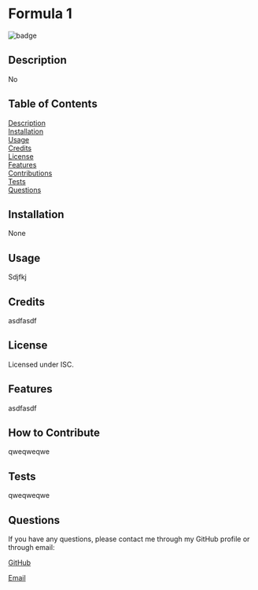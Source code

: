 
  # Formula 1
  ![badge](https://img.shields.io/badge/license-ISC-brightgreen.svg)

  ## Description
  No

  ## Table of Contents
  [Description](#description)</br>
  [Installation](#installation)</br>
  [Usage](#usage)</br>
  [Credits](#credits)</br>
  [License](#license)</br>
  [Features](#features)</br>
  [Contributions](#how-to-contribute)</br>
  [Tests](#tests)</br>
  [Questions](#questions)

  ## Installation
  None

  ## Usage
  Sdjfkj

  ## Credits
  asdfasdf

  ## License
  Licensed under ISC.

  ## Features
  asdfasdf

  ## How to Contribute
  qweqweqwe

  ## Tests
  qweqweqwe

  ## Questions
  If you have any questions, please contact me through my GitHub profile or through email:

  [GitHub](https://github.com/AlexCourtney18/)

  [Email](mailto:email@outlook.com)

